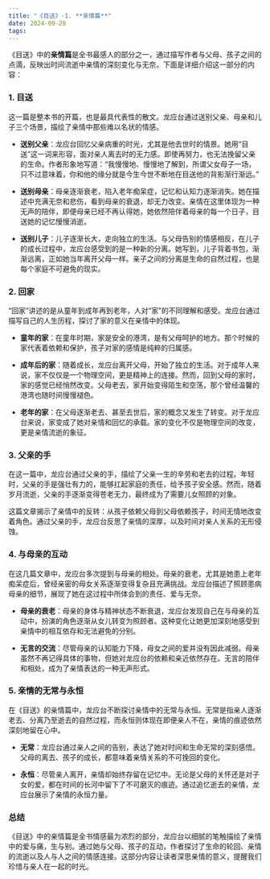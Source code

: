 ```yaml
---
title: "《目送》-1. **亲情篇**"
date: 2024-09-28
tags: 
---
```

《目送》中的**亲情篇**是全书最感人的部分之一，通过描写作者与父母、孩子之间的点滴，反映出时间流逝中亲情的深刻变化与无奈。下面是详细介绍这一部分的内容：

### 1. **目送**
   这一篇是整本书的开篇，也是最具代表性的散文。龙应台通过送别父亲、母亲和儿子三个场景，描绘了亲情中那些难以名状的情感。

   - **送别父亲**：龙应台回忆父亲病重的时光，尤其是他去世时的情景。她用“目送”这一词来形容，面对亲人离去时的无力感。即使再努力，也无法挽留父亲的生命。作者形象地写道：“我慢慢地、慢慢地了解到，所谓父女母子一场，只不过意味着，你和他的缘分就是今生今世不断地在目送他的背影渐行渐远。”
   
   - **送别母亲**：母亲逐渐衰老，陷入老年痴呆症，记忆和认知力逐渐消失。她在描述中充满无奈和悲伤，看到母亲的衰退，却无力改变。亲情在这里体现为一种无声的陪伴，即便母亲已经不再认得她，她依然陪伴着母亲的每一个日子，目送她的记忆慢慢消逝。
   
   - **送别儿子**：儿子逐渐长大，走向独立的生活。与父母告别的情感相反，在儿子的成长过程中，龙应台感受到的是一种新的分离。她写到，儿子背着书包，渐渐远离，正如她当年离开父母一样。亲子之间的分离是生命的自然过程，也是每个家庭不可避免的现实。

### 2. **回家**
   “回家”讲述的是从童年到成年再到老年，人对“家”的不同理解和感受。龙应台通过描写自己的人生历程，探讨了家的意义在亲情中的体现。

   - **童年的家**：在童年时期，家是安全的港湾，是有父母呵护的地方。那个时候的家代表着依赖和保护，孩子对家的感情是纯粹的归属感。
   
   - **成年后的家**：随着成长，龙应台离开父母，开始了独立的生活。对于成年人来说，家不仅仅是一个物理空间，更是精神上的连接。然而，回到父母的家时，家的感觉已经悄然改变。父母老去，家开始变得陌生和空荡，那个曾经温馨的港湾也随时间慢慢褪色。
   
   - **老年的家**：在父母逐渐老去、甚至去世后，家的概念又发生了转变。对于龙应台来说，家变成了她对亲情和回忆的承载。家的变化不仅是物理空间的改变，更是亲情流逝的象征。

### 3. **父亲的手**
   在这一篇中，龙应台通过父亲的手，描绘了父亲一生的辛劳和老去的过程。年轻时，父亲的手是强壮有力的，能够扛起家庭的责任，给予孩子安全感。然而，随着岁月流逝，父亲的手逐渐变得苍老无力，最终成为了需要儿女照顾的对象。

   这篇文章揭示了亲情中的反转：从孩子依赖父母到父母依赖孩子，时间无情地改变着角色。通过父亲的手，龙应台反思了亲情的深厚，以及时间对亲人关系的无形侵蚀。

### 4. **与母亲的互动**
   在这几篇文章中，龙应台多次提到与母亲的相处。母亲的衰老，尤其是她患上老年痴呆症后，曾经亲密的母女关系逐渐变得复杂且充满挑战。龙应台描述了照顾患病母亲的细节，展现了她在这过程中所体会到的责任、爱与无奈。

   - **母亲的衰老**：母亲的身体与精神状态不断衰退，龙应台发现自己在与母亲的互动中，扮演的角色逐渐从女儿转变为照顾者。这种变化让她更加深刻地感受到亲情中的相互依存和无法避免的分别。
   
   - **无言的交流**：尽管母亲的认知能力下降，母女之间的爱并没有因此减弱。母亲虽然不再记得具体的事物，但她对龙应台的依赖和亲近依然存在。无言的陪伴和相处，成为了亲情表达的一种无声形式。

### 5. **亲情的无常与永恒**
   在《目送》的亲情篇中，龙应台不断探讨亲情中的无常与永恒。无常是指亲人逐渐老去、分离乃至逝去的自然过程，而永恒则体现在即便亲人不在，亲情的痕迹依然深刻地留在心中。

   - **无常**：龙应台通过亲人之间的告别，表达了她对时间和生命无常的深刻感悟。父母的离去、孩子的成长，都意味着亲情关系的不可挽回的变化。
   
   - **永恒**：尽管亲人离开，亲情却始终存留在记忆中。无论是父母的关怀还是对子女的爱，都在时间的长河中留下了不可磨灭的痕迹。通过追忆逝去的亲情，龙应台展示了亲情的永恒力量。

### 总结
《目送》中的亲情篇是全书情感最为浓烈的部分，龙应台以细腻的笔触描绘了亲情中的爱与痛，生与别。通过她与父母、孩子的互动，作者探讨了生命的轮回、亲情的流逝以及人与人之间的情感连接。这部分内容让读者深思亲情的意义，提醒我们珍惜与亲人在一起的时光。